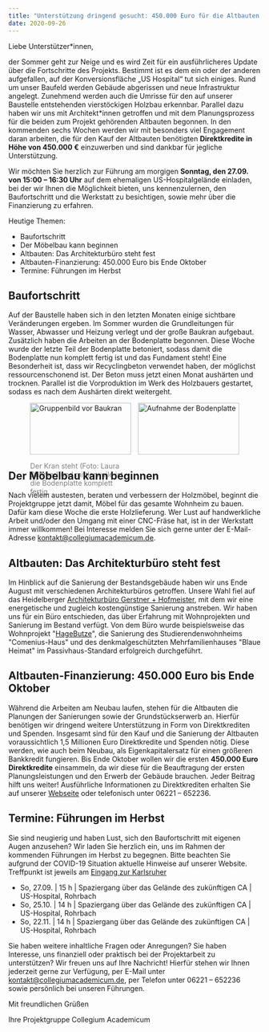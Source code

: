 ```yaml
---
title: "Unterstützung dringend gesucht: 450.000 Euro für die Altbauten bis Ende Oktober"
date: 2020-09-26
---
```

Liebe Unterstützer*innen,

der Sommer geht zur Neige und es wird Zeit für ein ausführlicheres Update über
die Fortschritte des Projekts. Bestimmt ist es dem ein oder der anderen
aufgefallen, auf der Konversionsfläche „US Hospital“ tut sich einiges. Rund um
unser Baufeld werden Gebäude abgerissen und neue Infrastruktur angelegt.
Zunehmend werden auch die Umrisse für den auf unserer Baustelle entstehenden
vierstöckigen Holzbau erkennbar. Parallel dazu haben wir uns mit Architekt*innen
getroffen und mit dem Planungsprozess für die beiden zum Projekt gehörenden
Altbauten begonnen. In den kommenden sechs Wochen werden wir mit besonders viel
Engagement daran arbeiten, die für den Kauf der Altbauten benötigten
**Direktkredite in Höhe von 450.000 €** einzuwerben und sind dankbar für
jegliche Unterstützung.

Wir möchten Sie herzlich zur Führung am morgigen **Sonntag, den 27.09. von 15:00
– 16:30 Uhr** auf dem ehemaligen US-Hospitalgelände einladen, bei der wir Ihnen
die Möglichkeit bieten, uns kennenzulernen, den Baufortschritt und die Werkstatt
zu besichtigen, sowie mehr über die Finanzierung zu erfahren.

Heutige Themen:
- Baufortschritt
- Der Möbelbau kann beginnen
- Altbauten: Das Architekturbüro steht fest
- Altbauten-Finanzierung: 450.000 Euro bis Ende Oktober
- Termine: Führungen im Herbst

## Baufortschritt

Auf der Baustelle haben sich in den letzten Monaten einige sichtbare
Veränderungen ergeben. Im Sommer wurden die Grundleitungen für Wasser, Abwasser
und Heizung verlegt und der große Baukran aufgebaut. Zusätzlich haben die
Arbeiten an der Bodenplatte begonnen. Diese Woche wurde der letzte Teil der
Bodenplatte betoniert, sodass damit die Bodenplatte nun komplett fertig ist und
das Fundament steht! Eine Besonderheit ist, dass wir Recyclingbeton verwendet
haben, der möglichst ressourcenschonend ist. Der Beton muss jetzt einen Monat
aushärten und trocknen. Parallel ist die Vorproduktion im Werk des Holzbauers
gestartet, sodass es nach dem Aushärten direkt weitergeht. 

<div style="display:flex; justify-content:center;">
	<div style="margin-right: 1em; flex-basis:40%;">
	<img src="/newsletter/gruppe_kran.jpg" alt="Gruppenbild vor Baukran" title="Gruppenbild vor Baukran" width="100%" />
	<p style="margin-bottom: 0; color: gray">Der Kran steht (Foto: Laura Dahmer) und mittlerweile ist die Bodenplatte komplett fertig.</p>
	</div>
	<div style="flex-basis:40%;">
		<img src="/newsletter/bodenplatte.jpg" alt="Aufnahme der Bodenplatte" title="Aufname der Bodenplatte" width="100%" />
	</div>
</div>

## Der Möbelbau kann beginnen

Nach vielem austesten, beraten und verbessern der Holzmöbel, beginnt die
Projektgruppe jetzt damit, Möbel für das gesamte Wohnheim zu bauen. Dafür kam
diese Woche die erste Holzlieferung. Wer Lust auf handwerkliche Arbeit und/oder
den Umgang mit einer CNC-Fräse hat, ist in der Werkstatt immer willkommen! Bei
Interesse melden Sie sich gerne unter der E-Mail-Adresse
[kontakt@collegiumacademicum.de](mailto:kontakt@collegiumacademicum.de).

## Altbauten: Das Architekturbüro steht fest 

Im Hinblick auf die Sanierung der Bestandsgebäude haben wir uns Ende August mit
verschiedenen Architekturbüros getroffen. Unsere Wahl fiel auf das Heidelberger
[Architekturbüro Gerstner + Hofmeister](https://gerstner-hofmeister.de), mit dem
wir eine energetische und zugleich kostengünstige Sanierung anstreben. Wir haben
uns für ein Büro entschieden, das über Erfahrung mit Wohnprojekten und Sanierung
im Bestand verfügt. Von dem Büro wurde beispielsweise das Wohnprojekt
"[HageButze](https://hagebutze.de)", die Sanierung des Studierendenwohnheims
"Comenius-Haus" und des denkmalgeschützten Mehrfamilienhauses "Blaue Heimat" im
Passivhaus-Standard erfolgreich durchgeführt.

## Altbauten-Finanzierung: 450.000 Euro bis Ende Oktober

Während die Arbeiten am Neubau laufen, stehen für die Altbauten die Planungen
der Sanierungen sowie der Grundstückserwerb an. Hierfür benötigen wir dringend
weitere Unterstützung in Form von Direktkrediten und Spenden. Insgesamt sind für
den Kauf und die Sanierung der Altbauten voraussichtlich 1,5 Millionen Euro
Direktkredite und Spenden nötig. Diese werden, wie auch beim Neubau, als
Eigenkapitalersatz für einen größeren Bankkredit fungieren. Bis Ende Oktober
wollen wir die ersten **450.000 Euro Direktkredite** einsammeln, da wir diese für
die Beauftragung der ersten Planungsleistungen und den Erwerb der Gebäude
brauchen. Jeder Beitrag hilft uns weiter! Ausführliche Informationen zu
Direktkrediten erhalten Sie auf unserer
[Webseite](https://collegiumacademicum.de/) oder telefonisch unter 06221 –
652236.

## Termine: Führungen im Herbst

Sie sind neugierig und haben Lust, sich den Baufortschritt mit eigenen Augen
anzusehen? Wir laden Sie herzlich ein, uns im Rahmen der kommenden Führungen im
Herbst zu begegnen. Bitte beachten Sie aufgrund der COVID-19 Situation aktuelle
Hinweise auf unserer Website. Treffpunkt ist jeweils am [Eingang zur
Karlsruher](https://collegiumacademicum.de/anfahrt/)

- So, 27.09. | 15 h | Spaziergang über das Gelände des zukünftigen CA | US-Hospital, Rohrbach
- So, 25.10. | 14 h | Spaziergang über das Gelände des zukünftigen CA | US-Hospital, Rohrbach
- So, 22.11. | 14 h | Spaziergang über das Gelände des zukünftigen CA | US-Hospital, Rohrbach


Sie haben weitere inhaltliche Fragen oder Anregungen? Sie haben Interesse, uns
finanziell oder praktisch bei der Projektarbeit zu unterstützen? Wir freuen uns
auf Ihre Nachricht! Hierfür stehen wir Ihnen jederzeit gerne zur Verfügung, per
E-Mail unter
[kontakt@collegiumacademicum.de](mailto:kontakt@collegiumacademicum.de), per
Telefon unter 06221 – 652236 sowie persönlich bei unseren Führungen.


Mit freundlichen Grüßen  

Ihre Projektgruppe Collegium Academicum
